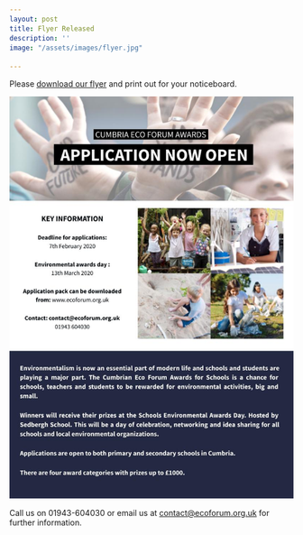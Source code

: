 ```yaml
---
layout: post
title: Flyer Released
description: ''
image: "/assets/images/flyer.jpg"

---
```

Please [download our flyer](/assets/images/flyer.pdf) and print out for your noticeboard.

![](/assets/images/flyer.jpg "Flyer")

Call us on 01943-604030 or email us at [contact@ecoforum.org.uk](mailto:contact@ecoforum.org.uk) for further information.